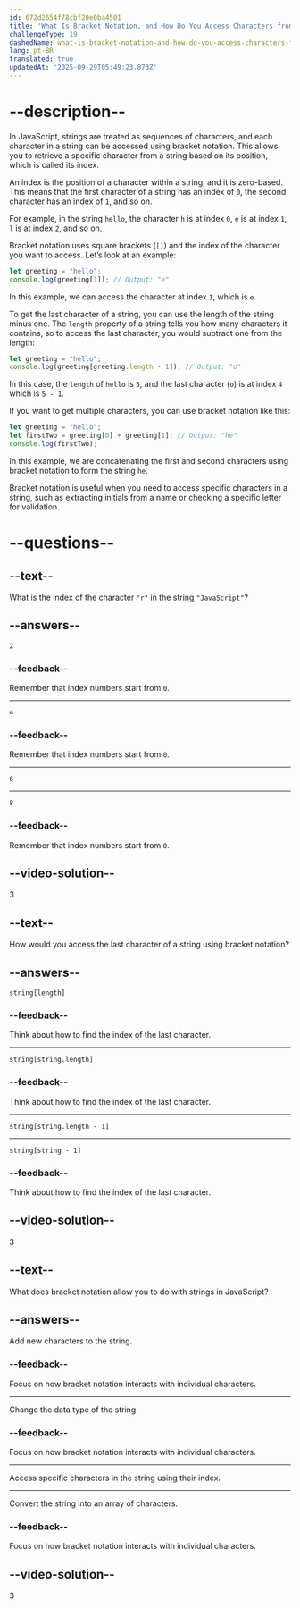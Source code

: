 ```yaml
---
id: 672d2654f78cbf20e0ba4501
title: 'What Is Bracket Notation, and How Do You Access Characters from a String?'
challengeType: 19
dashedName: what-is-bracket-notation-and-how-do-you-access-characters-from-a-string
lang: pt-BR
translated: true
updatedAt: '2025-09-29T05:49:23.873Z'
---
```


# --description--

In JavaScript, strings are treated as sequences of characters, and each character in a string can be accessed using bracket notation. This allows you to retrieve a specific character from a string based on its position, which is called its index.

An index is the position of a character within a string, and it is zero-based. This means that the first character of a string has an index of `0`, the second character has an index of `1`, and so on.

For example, in the string `hello`, the character `h` is at index `0`, `e` is at index `1`, `l` is at index `2`, and so on.

Bracket notation uses square brackets (`[]`) and the index of the character you want to access. Let’s look at an example:

```js
let greeting = "hello";
console.log(greeting[1]); // Output: "e"
```

In this example, we can access the character at index `1`, which is `e`.

To get the last character of a string, you can use the length of the string minus one.
The `length` property of a string tells you how many characters it contains, so to access the last character, you would subtract one from the length:

```js
let greeting = "hello";
console.log(greeting[greeting.length - 1]); // Output: "o"
```

In this case, the `length` of `hello` is `5`, and the last character (`o`) is at index `4` which is `5 - 1`.

If you want to get multiple characters, you can use bracket notation like this:

```js
let greeting = "hello";
let firstTwo = greeting[0] + greeting[1]; // Output: "he"
console.log(firstTwo);
```

In this example, we are concatenating the first and second characters using bracket notation to form the string `he`.

Bracket notation is useful when you need to access specific characters in a string, such as extracting initials from a name or checking a specific letter for validation.

# --questions--

## --text--

What is the index of the character `"r"` in the string `"JavaScript"`?

## --answers--

`2`

### --feedback--

Remember that index numbers start from `0`.

---

`4`

### --feedback--

Remember that index numbers start from `0`.

---

`6`

---

`8`

### --feedback--

Remember that index numbers start from `0`.

## --video-solution--

3

## --text--

How would you access the last character of a string using bracket notation?

## --answers--

`string[length]`

### --feedback--

Think about how to find the index of the last character.

---

`string[string.length]`

### --feedback--

Think about how to find the index of the last character.

---

`string[string.length - 1]`

---

`string[string - 1]`

### --feedback--

Think about how to find the index of the last character.

## --video-solution--

3

## --text--

What does bracket notation allow you to do with strings in JavaScript?

## --answers--

Add new characters to the string.

### --feedback--

Focus on how bracket notation interacts with individual characters.

---

Change the data type of the string.

### --feedback--

Focus on how bracket notation interacts with individual characters.

---

Access specific characters in the string using their index.

---

Convert the string into an array of characters.

### --feedback--

Focus on how bracket notation interacts with individual characters.

## --video-solution--

3
